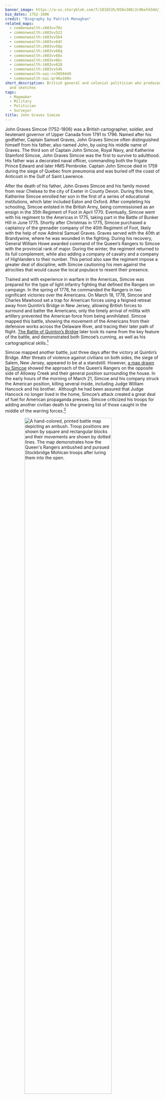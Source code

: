 ```yaml
---
banner_image: https://a-us.storyblok.com/f/1016535/858x380/2c96afd3dd/john_graves_simcoe.png
bio_dates: 1752-1806
credit: "Biography by Patrick Monaghan"
related_maps:
  - commonwealth:z603vv70z
  - commonwealth:z603vv521
  - commonwealth:z603vv564
  - commonwealth:z603vv64t
  - commonwealth:z603vv58p
  - commonwealth:z603vv60q
  - commonwealth:z603vv68x
  - commonwealth:z603vv66c
  - commonwealth:z603vv628
  - commonwealth:z603vv54k
  - commonwealth-oai:rn3050449
  - commonwealth-oai:qr46w109n
short_description: British general and colonial politician who produced many maps
  and sketches
tags:
  - Mapmaker
  - Military
  - Politician
  - Surveyor
title: John Graves Simcoe
---
```

John Graves Simcoe (1752-1806) was a British cartographer, soldier, and lieutenant governor of Upper Canada from 1791 to 1796. Named after his godfather, Captain Samuel Graves, John Graves Simcoe often distinguished himself from his father, also named John, by using his middle name of Graves. The third son of Captain John Simcoe, Royal Navy, and Katherine Stamford Simcoe, John Graves Simcoe was the first to survive to adulthood. His father was a decorated naval officer, commanding both the frigate Prince Edward and later HMS Pembroke. Captain John Simcoe died in 1759 during the siege of Quebec from pneumonia and was buried off the coast of Anticosti in the Gulf of Saint Lawrence.

After the death of his father, John Graves Simcoe and his family moved from near Chelsea to the city of Exeter in County Devon. During this time, Katherine Simcoe enrolled her son in the first of a series of educational institutions, which later included Eaton and Oxford. After completing his schooling, Simcoe enlisted in the British Army, being commissioned as an ensign in the 35th Regiment of Foot in April 1770. Eventually, Simcoe went with his regiment to the Americas in 1775, taking part in the Battle of Bunker Hill in June 1775. Shortly after Christmas in 1775, Simcoe purchased a captaincy of the grenadier company of the 40th Regiment of Foot, likely with the help of now Admiral Samuel Graves. Graves served with the 40th at Brandywine, where he was wounded in the fighting. During his recovery, General William Howe awarded command of the Queen’s Rangers to Simcoe with the provincial rank of major. During the winter, the regiment returned to its full complement, while also adding a company of cavalry and a company of Highlanders to their number. This period also saw the regiment impose a greater deal of discipline, with Simcoe cautioning his men against the atrocities that would cause the local populace to resent their presence.

Trained and with experience in warfare in the Americas, Simcoe was prepared for the type of light infantry fighting that defined the Rangers on campaign. In the spring of 1778, he commanded the Rangers in two significant victories over the Americans. On March 18, 1778, Simcoe and Charles Mawhood set a trap for American forces using a feigned retreat away from Quintin’s Bridge in New Jersey, allowing British forces to surround and batter the Americans; only the timely arrival of militia with artillery prevented the American force from being annihilated. Simcoe mapped this battle, showing the movement of the Americans from their defensive works across the Delaware River, and tracing their later path of flight. [The Battle of Quinton’s Bridge](/maps/commonwealth:z603vv521) later took its name from the key feature of the battle, and demonstrated both Simcoe’s cunning, as well as his cartographical skills.[^1]

Simcoe mapped another battle, just three days after the victory at Quintin’s Bridge. After threats of violence against civilians on both sides, the siege of Salem, New Jersey, appeared to be at a standstill. However, [a map drawn by Simcoe](/maps/commonwealth:z603vv54k) showed the approach of the Queen’s Rangers on the opposite side of Alloway Creek and their general position surrounding the house. In the early hours of the morning of March 21, Simcoe and his company struck the American position, killing several inside, including Judge William Hancock and his brother.  Although he had been assured that Judge Hancock no longer lived in the home, Simcoe’s attack created a great deal of fuel for American propaganda presses. Simcoe criticized his troops for adding another civilian death to the growing list of those caught in the middle of the warring forces.[^2]

<a href="/maps/commonwealth:z603vv564"><img src="https://iiif.digitalcommonwealth.org/iiif/2/commonwealth:z603vv57d/940,1165,5505,4326/650,/0/default.jpg" alt="A hand-colored, printed battle map depicting an ambush. Troop positions are shown by square and rectangular blocks and their movements are shown by dotted lines. The map demonstrates how the Queen&#39;s Rangers ambushed and pursued Stockbridge Mohican troops after luring them into the open." style="display: block;margin-left: auto;margin-right: auto;width: 75%;" title="John Graves Simcoe&#39;s 1787 &quot;Ambuscade of the Indians at Kingsbridge&quot;, depicting the 1778 ambush of Stockbridge Mohican troops in what is now the Bronx"/></a>

While Simcoe regretted the death of Hancock, he continued to inflict atrocities during the war. In August 1778, the Queen’s Rangers slaughtered a company of Stockbridge Indians loyal to the American cause in what would become known as the Stockbridge Indian Massacre. [Mapped by Simcoe](/maps/commonwealth:z603vv564), the battle shows both an understanding of light infantry tactics and a ruthless plan in which the ambush turned to slaughter.[^3]

The end of Simcoe’s military career was defined by both his personal bravery and powerlessness to reverse British losses. In early October 1781 while under the command of General Charles Cornwallis, Simcoe and his Rangers were encircled at Yorktown, where they were facing the triple threat of poor supply, limited cold weather clothing, and tightening Franco-American lines. Simcoe proposed a daring breakout attempt, in which he and his Rangers would ride mounted through enemy lines and try to escape into open territory. Later, he proposed utilizing abandoned boats built by Benedict Arnold to ferry some of the army from Virginia into Maryland. In both instances Cornwallis, despite his appreciation of Simcoe’s initiative, declined, stating that the British would all share the same fate. After the surrender of British forces to George Washington on October 19, 1781, the British sent the sloop Bonetta north to New York City with the sick on board. Cornwallis permitted Simcoe to join the ship after advice from army surgeons, as he was ill from prolonged exposure to the elements with limited supply and clothing.

In December 1781, after convalescing in New York, Simcoe returned to England with other officers. He continued his recovery in Devonshire with Admiral Samuel Graves and Graves’s second wife, Margaret Spinckles Graves. During this time, Simcoe met [Elizabeth Posthuma Gwillim](/people/elizabeth-simcoe), whom he married in 1782.

Following the creation of Upper and Lower Canada in 1791, Simcoe was appointed as the lieutenant governor of Upper Canada in 1792. Simcoe was pivotal in the establishment of the capital of the new colony at Newark (today Niagara-on-the-Lake) and operated a competent administration from the city. During his tenure, Simcoe oversaw the passage of the Upper Canadian Act of 1793 Against Slavery, the first emancipatory legislation passed by the British Empire. In this act, no existing enslaved person in Upper Canada was freed but the further importation of enslaved individuals was banned, and all children born into slavery would be freed at age 25. In the early 1790s, when war looked likely between the United States and Great Britain again, Simcoe looked to move the capital of Upper Canada. Simcoe was granted approval to move the capital to York (today Toronto). Poor health plagued Simcoe for the rest of his career. As a result he resigned in 1796, when he was unable to return to Canada after a voyage back to England.

Simcoe returned to army life later that same year, fighting briefly in Saint-Domingue (today Haiti) against Toussaint Louverture. He was replaced after less than a year in command of British forces on the island. Despite this setback, Simcoe was promoted to Lieutenant General, and later made Commander-in-Chief to British India, replacing his former commander Cornwallis in 1806, after his death in October 1805. However, Simcoe never formally assumed command before his own death in Exeter in January 1806. While controversial in some modern depictions of the period, Simcoe's career is typically remembered as one of a competent soldier, industrious statesman, and lifelong scholar. In Toronto, he is memorialized for his efforts against slavery and other achievements with John Graves Simcoe Day, which is celebrated the first Monday in August.  
  

Banner image credit: detail from George Theodore Berthon, _Portrait of Colonel John Graves Simcoe,_ c.1881, courtesy Government of Ontario Art Collection, 694156

[^1]:  John Graves Simcoe, A Journal of the Operations of the Queen's Rangers: From the End of the Year 1777, to the Conclusion of the Late American War (Exeter, Eng.: Printed for the author, \[1789?\]), 16-22.

[^2]: Simcoe, Operations, 16-25.

[^3]: Simcoe, Operations, 35-42.

### Bibliography

“Colonel John Graves Simcoe.” National Parks Service. U.S. Department of the Interior. https://www.nps.gov/york/learn/historyculture/simcoebio.htm.

Fryer, Mary Beacock, and Christopher Dracott. John Graves Simcoe, 1752-1806: A Biography. Toronto: Dundurn Press, 1998.

“John Graves Simcoe (U.S. National Park Service).” National Parks Service. U.S. Department of the Interior. https://www.nps.gov/people/john-graves-simcoe.htm.

“Legislative Assembly of Ontario.” Lieutenant Governor John Graves Simcoe (1752- 1806). Legislative Assembly of Ontario. https://www.ola.org/en/visit-learn/exhibits-art/faces-history/lieutenant-governor-john-graves-simcoe-1752-1806.

Simcoe, Elizabeth, and J. Ross Robertson. The Diary of Mrs. John Graves Simcoe, Wife of the First Lieutenant Governor of the Province of Upper Canada, 1792-6. Toronto: William Briggs, 1911.

Simcoe, John Graves. A Journal of the Operations of the Queen's Rangers: From the End of the Year 1777, to the Conclusion of the Late American War. Exeter, Eng.: Printed for the author, \[1789?\].

“Simcoe Unturned,” June 26, 2021. Colonial Williamsburg. https://www.colonialwilliamsburg.org/learn/deep-dives/simcoe-unturned/.

“Upper Canadian Act of 1793 Against Slavery National Historic Event.” Parks Canada. Accessed February 24, 2022. https://www.pc.gc.ca/apps/dfhd/page_nhs_eng.aspx?id=1623.

“Why We Celebrate Simcoe Day,” July 31, 2020. Markham Public Library. https://markhampubliclibrary.ca/blogs/post/why-we-celebrate-simcoe-day/#:~:text=This%20Monday%20August%203rd,Britain%20and%20died%20in%20180

***
